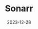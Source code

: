 ---
title: Sonarr
date: 2023-12-28
last_modified_at:
categories: Containers
tags: [guide, aar stack]
---
